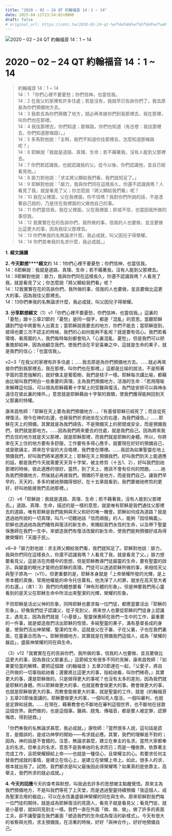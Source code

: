 ```yaml
---
title: "2020 – 02 – 24 QT 約翰福音 14：1 ~ 14"
date: 2025-04-11T23:54:02+0800
draft: false
# original_url: https://cmtc.tw/2020-02-24-qt-%e7%b4%84%e7%bf%b0%e7%a6%8f%e9%9f%b3-14%ef%bc%9a1-14
---
```


![2020 – 02 – 24 QT 約翰福音 14：1 ~ 14](/images/qt.jpg   "2020 – 02 – 24 QT 約翰福音 14：1 ~ 14")

# 2020 – 02 – 24 QT 約翰福音 14：1 ~ 14

> 約翰福音 14：1 ~ 14  
> 14：1 「你們心裡不要憂愁；你們信神，也當信我。  
> 14：2 在我父的家裡有許多住處；若是沒有，我就早已告訴你們了。我去原是為你們預備地方去。  
> 14：3 我若去為你們預備了地方，就必再來接你們到我那裡去，我在那裡，叫你們也在那裡。  
> 14：4 我往那裡去，你們知道；那條路，你們也知道（有古卷：我往那裡去，你們知道那條路）。」  
> 14：5 多馬對他說：「主啊，我們不知道你往那裡去，怎麼知道那條路呢？」  
> 14：6 耶穌說「我就是道路、真理、生命；若不藉著我，沒有人能到父那裡去。  
> 14：7 你們若認識我，也就認識我的父。從今以後，你們認識他，並且已經看見他。」  
> 14：8 腓力對他說：「求主將父顯給我們看，我們就知足了。」  
> 14：9 耶穌對他說：「腓力，我與你們同在這樣長久，你還不認識我嗎？人看見了我，就是看見了父；你怎麼說『將父顯給我們看』呢？  
> 14：10 我在父裡面，父在我裡面，你不信嗎？我對你們所說的話，不是憑著自己說的，乃是住在我裡面的父做他自己的事。  
> 14：11 你們當信我，我在父裡面，父在我裡面；即或不信，也當因我所做的事信我。  
> 14：12 我實實在在的告訴你們，我所做的事，信我的人也要做，並且要做比這更大的事，因為我往父那裡去。  
> 14：13 你們奉我的名無論求什麼，我必成就，叫父因兒子得榮耀。  
> 14：14 你們若奉我的名求什麼，我必成就。」

**1.** **經文誦讀**

**2. 今天默想****經文**約 14：1你們心裡不要憂愁；你們信神，也當信我。  
14：6耶穌說：我就是道路、真理、生命；若不藉著我，沒有人能到父那裡去。  
14：9耶穌對他說：腓力，我與你們同在這樣長久，你還不認識我嗎？人看見了我，就是看見了父；你怎麼說「將父顯給我們看」呢？  
14：12我實實在在的告訴你們，我所做的事，信我的人也要做，並且要做比這更大的事，因為我往父那裡去。  
14：13你們奉我的名無論求什麼，我必成就，叫父因兒子得榮耀。

**3. 分享默想經文**（1）v1「你們心裡不要憂愁，你們信神，也當信我。」這裏的「憂愁」跟十三章21節的「憂愁」是同一個字，都是「混亂」的意思。當聽耶穌講到門徒中將要有人出賣主；當耶穌說我要去的地方，你們不能去；當耶穌提到，彼得也要三次不認主的時候，我們的心如何能夠不亂呢？就是要有信心。我們若看環境、看周圍的人，我們每時每刻都會陷入「心裏混亂、憂愁」，但是我們可以把重擔卸給神，因為祂顧念我們，使我們活在平安喜樂之中，這就是生命的果子，就是我們的信心：「也當信我」。

v2\~3「在我父的家裡有許多住處；……我去原是為你們預備地方去。……就必再來接你們到我那裡去，我在那裡，叫你們也在那裡。」這都是比喻的說法，不是照著字面的意思強解的，就好像主是葡萄樹，我們是枝子一樣。耶穌每次講比喻，都藉由比喻叫我們明白一些重要的真理。主為我們預備地方，活潑的生命：「若用隱喻來解釋這句話，可以視為耶穌藉著十字架上的受難與復活，為門徒安排可以與神永遠住在彼此裏的條件。」意思就是耶穌藉由十字架的救贖，使我們獲得能夠回到天父那裏的特權。

康來昌牧師：「耶穌在天上要為我們預備地方…，『有基督耶穌已經死了；而且從死裡復活，現今在神的右邊，也替我們祈求祂坐在父的右邊，為我們禱告。』……耶穌在天上的預備，其實就是為我們禱告。不是預備天上的房間或安全，而是預備我們，我們就是那地方。……因為我們將來要去的住處，就是我們自己。因為將來我們去住的地方就是天父那裡，就是耶穌那裡，而我們就是耶穌的身體。所以，你將來在天上住的地方要有多舒服，工作要有多得心應手，就要現在好好的預備自己，或是歌誦主，將來在宇宙的大合唱裡，我們會在哪裡。……我認為如果聖靈在地上預備我們，好叫我們將來適應天上；耶穌在天上預備我們，好叫我們到天上能適應的話，都是我們今天就需要天天背十字架，被主修剪（十五1、2），好叫我們到祂那裡的時候，彼此適應的很好。當然，到了天上，應該不會有任何的問題。……祂為我們預備地方，然後就必再接我們。預備的不是地方，而是我們自己。讓我們早早的，天天的，多多的被祂預備得很好。在十五章就看到，我們要被祂修剪的更好，好叫祂能接我們去祂那裡。」

（2）v6「耶穌說：我就是道路、真理、生命；若不藉著我，沒有人能到父那裡去。」道路、真理、生命，描述的是一樣的意思，就是唯有耶穌是我們通往父那裡去的道路，唯有耶穌是我們能夠與天父和好的唯一機會。耶穌如何成為道路？就是透過祂所說的一切真理，叫凡一切聽祂話「信而順服」的人，能夠「因信稱義」。耶穌也透過祂為我們犧牲與復活的新生命，來賜給我們永恆的生命，以及帶下聖靈保惠師在我們一生中，來塑造我們有復活改變的新生命，使我們能夠預備好成為得勝榮耀的「天國子民」。

v8\~9「腓力對他說：求主將父顯給我們看，我們就知足了。耶穌對他說：腓力，我與你們同在這樣長久，你還不認識我嗎？人看見了我，就是看見了父。」腓力想要看見父，這是活在肉體中的思想，但是耶穌教導門徒屬靈的生命，要有聖靈的啟示，與屬靈的眼光才能明白耶穌的真理。門徒可以透過耶穌所做的事，來相信天父與聖子原為一（v11）。但更重要的是，耶穌本身就是「上帝榮耀所發的光輝，是上帝本體的真像，常用他權能的命令托住萬有。他洗淨了人的罪，就坐在高天至大者的右邊。」（來1：3）我們的肉體想要看「神有形體的形象」，但是神要我們用心靈看到的是天父在耶穌生命中所活出來聖潔的光輝，榮耀的形象。

不但耶穌是活出父神的形象，同時耶穌也要求每一位門徒，都應當要活出「耶穌的形象」。好像我們從子認識父，從子見到父，將來世人也要從耶穌的門徒身上認識主，遇見主，因為我們就是「小基督」。聖靈保惠師在我們一生中的工作，最重要的一件事，就是塑造我們活出耶穌的性情，多結聖靈的果子，滿有基督長成的身量，使我們活出神榮耀、聖潔的生命，這就是父在子裏、子在父裏，子也在我們裏面，在靈裏合而為一。耶穌預備地方，其實就是在預備我們這個人，成為「榮耀的器皿」，盛裝神榮耀的同在與生命。

（3）v12「我實實在在的告訴你們，我所做的事，信我的人也要做，並且要做比這更大的事，因為我往父那裏去。」這節經文有很多不同的見解，康來昌牧師：「如果要恰當的解釋，要把這個跟《約翰福音 》五章20節連在一起，『父愛子，將自己所做的一切事指給祂看；還要將比這更大的事，指給祂看，叫你們稀奇。』其實更大的事，還是耶穌做的。只是做得更大的事呢？也沒有太多的差別，因為我們就是耶穌的身體。所以耶穌做更大的事，也就是教會做更大的事。教會做更大的事，也就是耶穌做更大的事。而教會能做更大的事，就是聖靈的工作，就是《約翰福音 》五章20節後面講的，耶穌要做更大的事，一個叫死人復活，一個叫審判，也就是定罪和拯救。……在現在，藉著教會也不斷地在審判這個世界，也不斷地在拯救這個世界。我們做的，也是這個事。醫病、趕鬼、傳福音，都是要人被定罪，認罪悔改，得到拯救。」

「你們奉我的名無論求甚麼，我必成就。」康牧師：「當然很多人說，這句話是謊言，是錯誤的，是成功神學的開始——有求就必應。其實，我們的理解是不對的；因為，神的話是不會錯的。注意，無論求甚麼，建立在奉主的名求。當然大家都奉主的名求。但奉主的名求，意思不是我奉祂的名求而已；而是一種依靠，依靠著主完成工作，且把榮耀歸給上帝——也就是一種信心，且榮耀主的心。若要求任何主替我們成就的事情，是建立在信心上，是建立在榮耀上帝上。如此，很多人的求，根本就出局了。試問，我們都求是叫父最後因此得榮耀嗎？如果真的是依靠主，高舉主，我們所求的就必成就。」

**4. 今天的回應**今天的查考與默想，叫我過去許多的思想被主點醒覺悟。原來主為我們預備地方，不是叫我們等死了上天堂，而是透過聖靈持續預備「我這個人，成為聖潔合用的器皿」，可以在永恆裏盛裝神榮耀的同在與生命。原來耶穌對我們每一位門徒的期待，就是成為耶穌復活的見證人，看見子就是看見父；看見門徒，就是小基督，就如同見到主一樣。我們一直在外面「做、做、做」，做了許多的表面工夫，卻不讓聖靈在我們裏面「塑造我們的生命成為復活的新樣式」。今天有很大的省察與光照，求主預備我，在活著的時候，好好「與神合作」，好好地預備自己。
